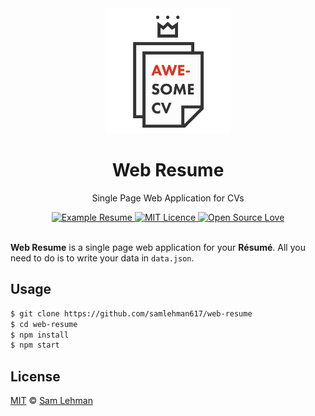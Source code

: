 <div align="center">
  <a href="https://github.com/samlehman617/web-resume" title="Web Resume">
    <img alt="Web Resume" src="https://github.com/samlehman617/web-resume/raw/master/icon.png" width="200px" height="200px" />
  </a>
  <br />
  <h1>Web Resume</h1>
</div>

<p align="center">
  Single Page Web Application for CVs
</p>

<div align="center">
  <a href="https://cv.samlehman.site">
    <img alt="Example Resume" src="https://img.shields.io/badge/cv-demo-green.svg" />
  </a>
  <a href="https://opensource.org/licenses/mit-license.php">
    <img alt="MIT Licence" src="https://badges.frapsoft.com/os/mit/mit.svg?v=103" />
  </a>
  <a href="https://github.com/ellerbrock/open-source-badge/">
    <img alt="Open Source Love" src="https://badges.frapsoft.com/os/v1/open-source.svg?v=103" />
  </a>
</div>

<br />

**Web Resume** is a single page web application for your **Résumé**. All you need to do is to write your data in `data.json`.



## Usage

```bash
$ git clone https://github.com/samlehman617/web-resume
$ cd web-resume
$ npm install
$ npm start
```

## License

[MIT](https://github.com/samlehman617/web-resume/blob/master/LICENSE) © [Sam Lehman](https://www.samlehman.site)
